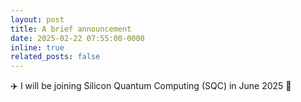 ```yaml
---
layout: post
title: A brief announcement
date: 2025-02-22 07:55:00-0000
inline: true
related_posts: false
---
```


:airplane: I will be joining Silicon Quantum Computing (SQC) in June 2025 :kangaroo: